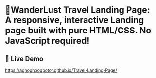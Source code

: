 # 🌟WanderLust Travel Landing Page: A responsive, interactive Landing page built with pure HTML/CSS. No JavaScript required! 
## 🚀 Live Demo 
 https://aghoghoogbotor.github.io/Travel-Landing-Page/
